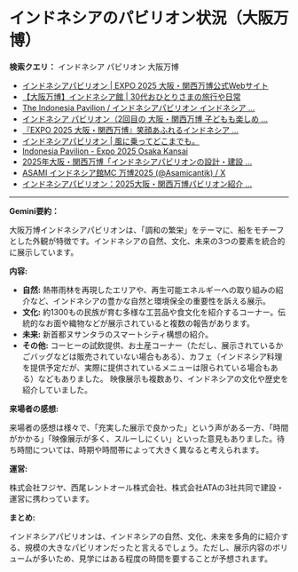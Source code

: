 # インドネシアのパビリオン状況（大阪万博）

**検索クエリ：** インドネシア パビリオン 大阪万博

- [インドネシアパビリオン | EXPO 2025 大阪・関西万博公式Webサイト](https://www.expo2025.or.jp/official-participant/indonesia/)
- [【大阪万博】インドネシア館 | 30代おひとりさまの旅行や日常](https://ameblo.jp/yrk0327/entry-12902904410.html)
- [The Indonesia Pavilion / インドネシアパビリオン インドネシア ...](https://www.instagram.com/p/C6s6GRiu_ZW/)
- [インドネシア パビリオン（2回目の 大阪・関西万博 子どもも楽しめ ...](https://ameblo.jp/syenron1/entry-12908365440.html)
- [『EXPO 2025 大阪・関西万博』笑顔あふれるインドネシア ...](https://note.com/yamada_tourist/n/n27bea8822b97)
- [インドネシアパビリオン | 風に乗ってどこまでも。](https://ameblo.jp/laven1015/entry-12907034731.html)
- [Indonesia Pavilion - Expo 2025 Osaka Kansai](https://expo2025indonesia.id/)
- [2025年大阪・関西万博「インドネシアパビリオンの設計・建設 ...](https://www.fujiya-net.co.jp/news/20240501)
- [ASAMI インドネシア館MC 万博2025 (@Asamicantik) / X](https://x.com/asamicantik)
- [インドネシアパビリオン：2025大阪・関西万博パビリオン紹介 ...](https://www.nippon.com/ja/guide-to-japan/expo2025021/)


---

**Gemini要約：**

大阪万博インドネシアパビリオンは、「調和の繁栄」をテーマに、船をモチーフとした外観が特徴です。インドネシアの自然、文化、未来の3つの要素を統合的に展示しています。

**内容:**

* **自然:** 熱帯雨林を再現したエリアや、再生可能エネルギーへの取り組みの紹介など、インドネシアの豊かな自然と環境保全の重要性を訴える展示。
* **文化:** 約1300もの民族が育む多様な工芸品や食文化を紹介するコーナー。伝統的なお面や織物などが展示されていると複数の報告があります。
* **未来:** 新首都ヌサンタラのスマートシティ構想の紹介。
* **その他:** コーヒーの試飲提供、お土産コーナー（ただし、展示されているかごバッグなどは販売されていない場合もある）、カフェ（インドネシア料理を提供予定だが、実際に提供されているメニューは限られている場合もある）などもありました。  映像展示も複数あり、インドネシアの文化や歴史を紹介していました。


**来場者の感想:**

来場者の感想は様々で、「充実した展示で良かった」という声がある一方、「時間がかかる」「映像展示が多く、スルーしにくい」といった意見もありました。待ち時間については、時期や時間帯によって大きく異なると考えられます。


**運営:**

株式会社フジヤ、西尾レントオール株式会社、株式会社ATAの3社共同で建設・運営に携わっています。


**まとめ:**

インドネシアパビリオンは、インドネシアの自然、文化、未来を多角的に紹介する、規模の大きなパビリオンだったと言えるでしょう。ただし、展示内容のボリュームが多いため、見学にはある程度の時間を要することが予想されます。

